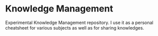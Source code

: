 # Knowledge Management

Experimental Knowledge Management repository.
I use it as a personal cheatsheet for various subjects as well as for sharing knowledges.
